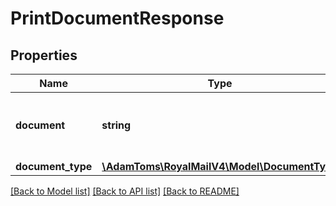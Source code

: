 # PrintDocumentResponse

## Properties
Name | Type | Description | Notes
------------ | ------------- | ------------- | -------------
**document** | **string** | Document &lt;br /&gt;Base 64 encoded PDF | 
**document_type** | [**\AdamToms\RoyalMailV4\Model\DocumentType**](DocumentType.md) |  | 

[[Back to Model list]](../../README.md#documentation-for-models) [[Back to API list]](../../README.md#documentation-for-api-endpoints) [[Back to README]](../../README.md)

